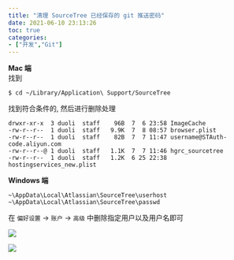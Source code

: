 ```yaml
---
title: "清理 SourceTree 已经保存的 git 推送密码"
date: 2021-06-10 23:13:26
toc: true
categories:
- ["开发","Git"]
---
```


**Mac 端**<br />找到


```
$ cd ~/Library/Application\ Support/SourceTree
```

找到符合条件的, 然后进行删除处理

```
drwxr-xr-x  3 duoli  staff    96B  7  6 23:58 ImageCache
-rw-r--r--  1 duoli  staff   9.9K  7  8 08:57 browser.plist
-rw-r--r--  1 duoli  staff    82B  7  7 11:47 username@STAuth-code.aliyun.com
-rw-r--r--@ 1 duoli  staff   1.1K  7  7 11:46 hgrc_sourcetree
-rw-r--r--  1 duoli  staff   1.2K  6 25 22:38 hostingservices_new.plist
```

**Windows 端**

```
~\AppData\Local\Atlassian\SourceTree\userhost
~\AppData\Local\Atlassian\SourceTree\passwd
```

在 `偏好设置` -> `账户` -> `高级` 中删除指定用户以及用户名即可

![](https://file.wulicode.com/yuque/202208/04/22/4553VCJQX9gl.jpeg?x-oss-process=image/resize,h_448)

![](https://file.wulicode.com/yuque/202208/04/22/4553RI0LfdfM.jpeg?x-oss-process=image/resize,h_527)

